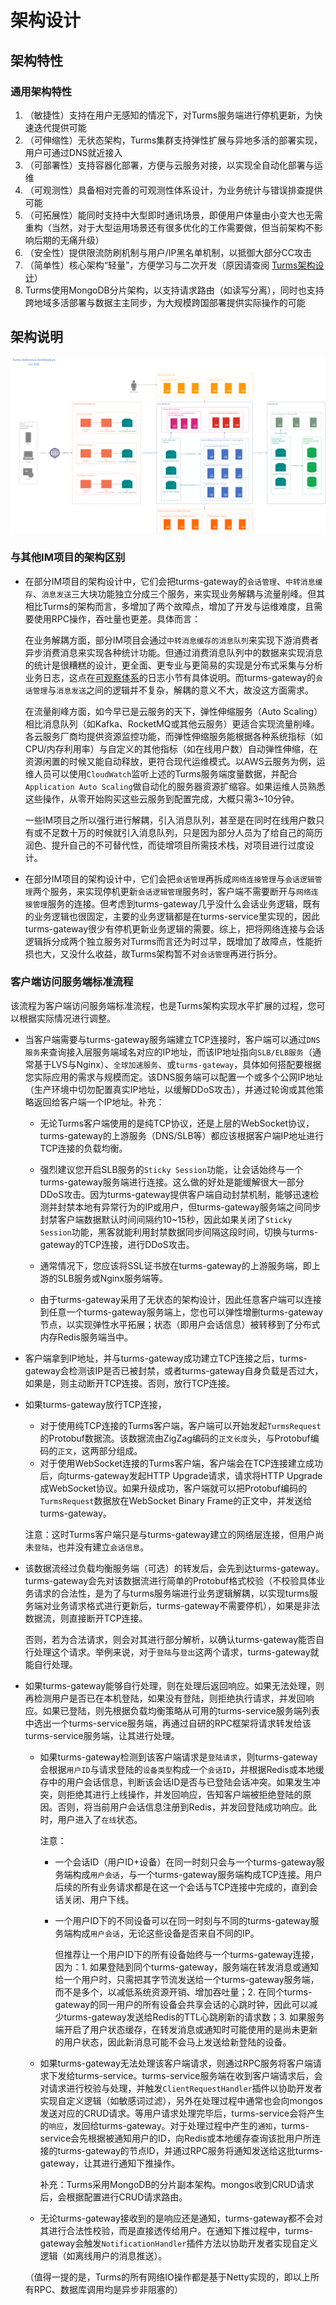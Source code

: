 # 架构设计

## 架构特性

### 通用架构特性

1. （敏捷性）支持在用户无感知的情况下，对Turms服务端进行停机更新，为快速迭代提供可能
2. （可伸缩性）无状态架构，Turms集群支持弹性扩展与异地多活的部署实现，用户可通过DNS就近接入
3. （可部署性）支持容器化部署，方便与云服务对接，以实现全自动化部署与运维
4. （可观测性）具备相对完善的可观测性体系设计，为业务统计与错误排查提供可能
5. （可拓展性）能同时支持中大型即时通讯场景，即便用户体量由小变大也无需重构（当然，对于大型运用场景还有很多优化的工作需要做，但当前架构不影响后期的无痛升级）
6. （安全性）提供限流防刷机制与用户/IP黑名单机制，以抵御大部分CC攻击
7. （简单性）核心架构“轻量”，方便学习与二次开发（原因请查阅 [Turms架构设计](https://turms-im.github.io/docs/for-developers/architecture.html)）
8. Turms使用MongoDB分片架构，以支持请求路由（如读写分离），同时也支持跨地域多活部署与数据主主同步，为大规模跨国部署提供实际操作的可能

## 架构说明

![参考架构图](https://raw.githubusercontent.com/turms-im/assets/master/turms/reference-architecture.png)

### 与其他IM项目的架构区别

* 在部分IM项目的架构设计中，它们会把turms-gateway的`会话管理`、`中转消息缓存`、`消息发送`三大块功能独立分成三个服务，来实现业务解耦与流量削峰。但其相比Turms的架构而言，多增加了两个故障点，增加了开发与运维难度，且需要使用RPC操作，吞吐量也更差。具体而言：

  在业务解耦方面，部分IM项目会通过`中转消息缓存的消息队列`来实现下游消费者异步消费消息来实现各种统计功能。但通过消费消息队列中的数据来实现消息的统计是很糟糕的设计，更全面、更专业与更简易的实现是分布式采集与分析业务日志，这点在[可观察体系](https://turms-im.github.io/docs/for-developers/observability.html)的日志小节有具体说明。而turms-gateway的`会话管理`与`消息发送`之间的逻辑并不复杂，解耦的意义不大，故没这方面需求。

  在流量削峰方面，如今早已是云服务的天下，弹性伸缩服务（Auto Scaling）相比消息队列（如Kafka、RocketMQ或其他云服务）更适合实现流量削峰。各云服务厂商均提供资源监控功能，而弹性伸缩服务能根据各种系统指标（如CPU/内存利用率）与自定义的其他指标（如在线用户数）自动弹性伸缩，在资源闲置的时候又能自动释放，更符合现代运维模式。以AWS云服务为例，运维人员可以使用`CloudWatch`监听上述的Turms服务端度量数据，并配合`Application Auto Scaling`做自动化的服务器资源扩缩容。如果运维人员熟悉这些操作，从零开始购买这些云服务到配置完成，大概只需3~10分钟。

  一些IM项目之所以强行进行解耦，引入消息队列，甚至是在同时在线用户数只有或不足数十万的时候就引入消息队列，只是因为部分人员为了给自己的简历润色、提升自己的不可替代性，而徒增项目所需技术栈，对项目进行过度设计。

* 在部分IM项目的架构设计中，它们会把`会话管理`再拆成`网络连接管理`与`会话逻辑管理`两个服务，来实现停机更新`会话逻辑管理`服务时，客户端不需要断开与`网络连接管理`服务的连接。但考虑到turms-gateway几乎没什么会话业务逻辑，既有的业务逻辑也很固定，主要的业务逻辑都是在turms-service里实现的，因此turms-gateway很少有停机更新业务逻辑的需要。综上，把将网络连接与会话逻辑拆分成两个独立服务对Turms而言还为时过早，既增加了故障点，性能折损也大，又没什么收益，故Turms架构暂不对`会话管理`再进行拆分。

### 客户端访问服务端标准流程

该流程为客户端访问服务端标准流程，也是Turms架构实现水平扩展的过程，您可以根据实际情况进行调整。

* 当客户端需要与turms-gateway服务端建立TCP连接时，客户端可以通过`DNS服务`来查询接入层服务端域名对应的IP地址，而该IP地址指向`SLB/ELB服务`（通常基于LVS与Nginx）、`全球加速服务`、或`turms-gateway`，具体如何搭配要根据您实际应用的需求与规模而定。该DNS服务端可以配置一个或多个公网IP地址（生产环境中切勿配置真实IP地址，以缓解DDoS攻击），并通过轮询或其他策略返回给客户端一个IP地址。补充：

  * 无论Turms客户端使用的是纯TCP协议，还是上层的WebSocket协议，turms-gateway的上游服务（DNS/SLB等）都应该根据客户端IP地址进行TCP连接的负载均衡。

  * 强烈建议您开启SLB服务的`Sticky Session`功能，让会话始终与一个turms-gateway服务端进行连接。这么做的好处是能缓解很大一部分DDoS攻击。因为turms-gateway提供客户端自动封禁机制，能够迅速检测并封禁本地有异常行为的IP或用户，但turms-gateway服务端之间同步封禁客户端数据默认时间间隔约10~15秒，因此如果关闭了`Sticky Session`功能，黑客就能利用封禁数据同步间隔这段时间，切换与turms-gateway的TCP连接，进行DDoS攻击。

  * 通常情况下，您应该将SSL证书放在turms-gateway的上游服务端，即上游的SLB服务或Nginx服务端等。

  * 由于turms-gateway采用了无状态的架构设计，因此任意客户端可以连接到任意一个turms-gateway服务端上，您也可以弹性增删turms-gateway节点，以实现弹性水平拓展；状态（即用户会话信息）被转移到了分布式内存Redis服务端当中。

* 客户端拿到IP地址，并与turms-gateway成功建立TCP连接之后，turms-gateway会检测该IP是否已被封禁，或者turms-gateway自身负载是否过大，如果是，则主动断开TCP连接。否则，放行TCP连接。

* 如果turms-gateway放行TCP连接，

  * 对于使用纯TCP连接的Turms客户端，客户端可以开始发起`TurmsRequest`的Protobuf数据流。该数据流由ZigZag编码的`正文长度`头，与Protobuf编码的`正文`，这两部分组成。
  * 对于使用WebSocket连接的Turms客户端，客户端会在TCP连接建立成功后，向turms-gateway发起HTTP Upgrade请求，请求将HTTP Upgrade成WebSocket协议。如果升级成功，客户端就可以把Protobuf编码的`TurmsRequest`数据放在WebSocket Binary Frame的正文中，并发送给turms-gateway。

  注意：这时Turms客户端只是与turms-gateway建立的网络层连接，但用户尚未`登陆`，也并没有建立`会话信息`。

* 该数据流经过负载均衡服务端（可选）的转发后，会先到达turms-gateway。turms-gateway会先对该数据流进行简单的Protobuf格式校验（不校验具体业务请求的合法性，是为了与turms服务端进行业务逻辑解耦，以实现turms服务端对业务请求格式进行更新后，turms-gateway不需要停机），如果是非法数据流，则直接断开TCP连接。

  否则，若为合法请求，则会对其进行部分解析，以确认turms-gateway能否自行处理这个请求。举例来说，对于`登陆`与`登出`这两个请求，turms-gateway就能自行处理。

* 如果turms-gateway能够自行处理，则在处理后返回响应。如果无法处理，则再检测用户是否已在本机登陆，如果没有登陆，则拒绝执行请求，并发回响应。如果已登陆，则先根据负载均衡策略从可用的turms-service服务端列表中选出一个turms-service服务端，再通过自研的RPC框架将请求转发给该turms-service服务端，让其进行处理。

  * 如果turms-gateway检测到该客户端请求是`登陆请求`，则turms-gateway会根据`用户ID`与请求登陆的`设备类型`构成一个`会话ID`，并根据Redis或本地缓存中的用户会话信息，判断该会话ID是否与已登陆会话冲突。如果发生冲突，则拒绝其进行上线操作，并发回响应，告知客户端被拒绝登陆的原因。否则，将当前用户会话信息注册到Redis，并发回登陆成功响应。此时，用户进入了`在线`状态。

    注意：

    * 一个会话ID（用户ID+设备）在同一时刻只会与一个turms-gateway服务端构成`用户会话`，与一个turms-gateway服务端构成TCP连接。用户后续的所有业务请求都是在这一个会话与TCP连接中完成的，直到会话关闭、用户下线。

    * 一个用户ID下的不同设备可以在同一时刻与不同的turms-gateway服务端构成`用户会话`，无论这些设备是否来自不同的IP。

      但推荐让一个用户ID下的所有设备始终与一个turms-gateway连接，因为：1. 如果登陆到同个turms-gateway，服务端在转发消息或通知给一个用户时，只需把其字节流发送给一个turms-gateway服务端，而不是多个，以减低系统资源开销、增加吞吐量；2. 在同个turms-gateway的同一用户的所有设备会共享会话的心跳时钟，因此可以减少turms-gateway发送给Redis的TTL心跳刷新的请求数；3. 如果服务端开启了用户状态缓存，在转发消息或通知时可能使用的是尚未更新的用户状态，因此新消息可能不会马上发送给新登陆的设备。

  * 如果turms-gateway无法处理该客户端请求，则通过RPC服务将客户端请求下发给turms-service。turms-service服务端在收到客户端请求后，会对请求进行校验与处理，并触发`ClientRequestHandler`插件以协助开发者实现自定义逻辑（如敏感词过滤），另外在处理过程中通常也会向mongos发送对应的CRUD请求。等用户请求处理完毕后，turms-service会将产生的`响应`，发回给turms-gateway。对于处理过程中产生的`通知`，turms-service会先根据被通知用户的ID，向Redis或本地缓存查询该批用户所连接的turms-gateway的节点ID，并通过RPC服务将通知发送给这批turms-gateway，让其进行通知下推操作。
  
    补充：Turms采用MongoDB的分片副本架构。mongos收到CRUD请求后，会根据配置进行CRUD请求路由。
  
  * 无论turms-gateway接收到的是响应还是通知，turms-gateway都不会对其进行合法性校验，而是直接透传给用户。在通知下推过程中，turms-gateway会触发`NotificationHandler`插件方法以协助开发者实现自定义逻辑（如离线用户的消息推送）。
  
  （值得一提的是，Turms的所有网络IO操作都是基于Netty实现的，即以上所有RPC、数据库调用均是异步非阻塞的）
